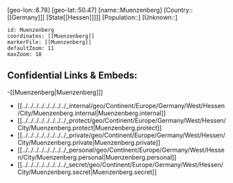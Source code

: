 ﻿---
location: [50.47,8.78]
mapzoom: [7,12] 
mapmarker: city 
type: City
tags:
- geo/City


SpocWebEntityId: 32682
isDeleted: false
confidential: public

---
[geo-lon::8.78]
[geo-lat::50.47]
[name::Muenzenberg]
[Country::[[Germany]]]
[State[[Hessen]]]]]
[Population::]
[Unknown::]


```leaflet
id: Muenzenberg
coordinates: [[Muenzenberg]]
markerFile: [[Muenzenberg]]
defaultZoom: 11 
maxZoom: 18
```


## Confidential Links & Embeds: 
-[[Muenzenberg|Muenzenberg]]] 
- [[../../../../../../../../_internal/geo/Continent/Europe/Germany/West/Hessen/City/Muenzenberg.internal|Muenzenberg.internal]] 
- [[../../../../../../../../_protect/geo/Continent/Europe/Germany/West/Hessen/City/Muenzenberg.protect|Muenzenberg.protect]] 
- [[../../../../../../../../_private/geo/Continent/Europe/Germany/West/Hessen/City/Muenzenberg.private|Muenzenberg.private]] 
- [[../../../../../../../../_personal/geo/Continent/Europe/Germany/West/Hessen/City/Muenzenberg.personal|Muenzenberg.personal]] 
- [[../../../../../../../../_secret/geo/Continent/Europe/Germany/West/Hessen/City/Muenzenberg.secret|Muenzenberg.secret]] 
